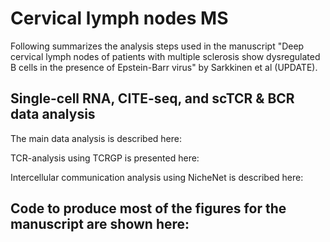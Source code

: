 # Cervical lymph nodes MS
Following summarizes the analysis steps used in the manuscript "Deep cervical lymph nodes of patients with multiple sclerosis show dysregulated B cells in the presence of Epstein-Barr virus" by Sarkkinen et al (UPDATE).

## Single-cell RNA, CITE-seq, and scTCR & BCR data analysis
The main data analysis is described here:

TCR-analysis using TCRGP is presented here:

Intercellular communication analysis using NicheNet is described here:

## Code to produce most of the figures for the manuscript are shown here:

